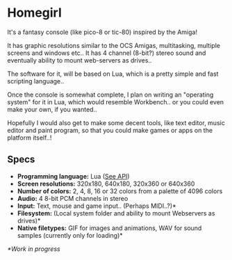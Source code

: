 Homegirl
========
It's a fantasy console (like pico-8 or tic-80) inspired by the Amiga!

It has graphic resolutions similar to the OCS Amigas, multitasking, multiple screens and windows etc.. It has 4 channel (8-bit?) stereo sound and eventually ability to mount web-servers as drives..

The software for it, will be based on Lua, which is a pretty simple and fast scripting language..

Once the console is somewhat complete, I plan on writing an "operating system" for it in Lua, which would resemble Workbench.. or you could even make your own, if you wanted..

Hopefully I would also get to make some decent tools, like text editor, music editor and paint program, so that you could make games or apps on the platform itself..!

Specs
-----
 - **Programming language:** Lua ([See API](./api.md))
 - **Screen resolutions:** 320x180, 640x180, 320x360 or 640x360
 - **Number of colors:** 2, 4, 8, 16 or 32 colors from a palette of 4096 colors
 - **Audio:** 4 8-bit PCM channels in stereo
 - **Input:** Text, mouse and game input.. (Perhaps MIDI..?)*
 - **Filesystem:** (Local system folder and ability to mount Webservers as drives)*
 - **Native filetypes:** GIF for images and animations, WAV for sound samples (currently only for loading)*

_*Work in progress_